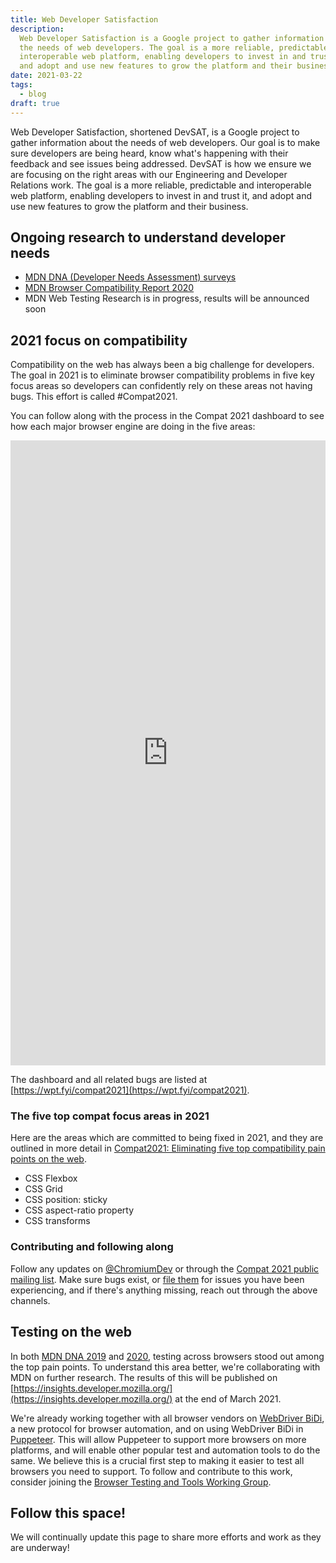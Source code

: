 ```yaml
---
title: Web Developer Satisfaction
description: 
  Web Developer Satisfaction is a Google project to gather information about 
  the needs of web developers. The goal is a more reliable, predictable and 
  interoperable web platform, enabling developers to invest in and trust it, 
  and adopt and use new features to grow the platform and their business.
date: 2021-03-22
tags:
  - blog
draft: true
---
```


Web Developer Satisfaction, shortened DevSAT, is a Google project to gather
information about the needs of web developers. Our goal is to make sure
developers are being heard, know what's happening with their feedback and see
issues being addressed. DevSAT is how we ensure we are focusing on the right
areas with our Engineering and Developer Relations work. The goal is a more
reliable, predictable and interoperable web platform, enabling developers to
invest in and trust it, and adopt and use new features to grow the platform and
their business.

## Ongoing research to understand developer needs

+   [MDN DNA (Developer Needs Assessment) surveys](https://insights.developer.mozilla.org/)
+   [MDN Browser Compatibility Report 2020](https://insights.developer.mozilla.org/reports/mdn-browser-compatibility-report-2020.html)
+   MDN Web Testing Research is in progress, results will be announced soon

## 2021 focus on compatibility

Compatibility on the web has always been a big challenge for developers. The
goal in 2021 is to eliminate browser compatibility problems in five key focus areas
so developers can confidently rely on these areas not having bugs. This effort
is called #Compat2021.

You can follow along with the process in the Compat 2021 dashboard to see how
each major browser engine are doing in the five areas:


<iframe src="https://wpt.fyi/compat2021?embedded" 
frameborder="0" style="height: 1000px; width: 100%;"></iframe>

The dashboard and all related bugs are listed at
[https://wpt.fyi/compat2021](https://wpt.fyi/compat2021).

### The five top compat focus areas in 2021

Here are the areas which are committed to being fixed in 2021, and they are
outlined in more detail in [Compat2021: Eliminating five top
compatibility pain points on the web](/compat2021).

+   CSS Flexbox
+   CSS Grid
+   CSS position: sticky
+   CSS aspect-ratio property
+   CSS transforms

### Contributing and following along

Follow any updates on [@ChromiumDev](https://twitter.com/ChromiumDev) or through
the [Compat 2021 public mailing list](https://groups.google.com/g/compat2021).
Make sure bugs exist, or [file them](https://web.dev/how-to-file-a-good-bug/)
for issues you have been experiencing, and if there's anything missing, reach
out through the above channels.

## Testing on the web

In both
[MDN DNA 2019](https://insights.developer.mozilla.org/reports/mdn-web-developer-needs-assessment-2019.html)
and
[2020](https://insights.developer.mozilla.org/reports/mdn-web-developer-needs-assessment-2020.html),
testing across browsers stood out among the top pain points. To understand this
area better, we're collaborating with MDN on further research. The results of
this will be published on
[https://insights.developer.mozilla.org/](https://insights.developer.mozilla.org/)
at the end of March 2021.

We're already working together with all browser vendors on [WebDriver
BiDi](https://w3c.github.io/webdriver-bidi/), a new protocol for browser
automation, and on using WebDriver BiDi in
[Puppeteer](https://github.com/puppeteer/puppeteer). This will allow Puppeteer
to support more browsers on more platforms, and will enable other popular test
and automation tools to do the same. We believe this is a crucial first step to
making it easier to test all browsers you need to support. To follow and
contribute to this work, consider joining the [Browser Testing and Tools Working
Group](https://www.w3.org/testing/browser/).

## Follow this space!

We will continually update this page to share more efforts and work as they are
underway!
